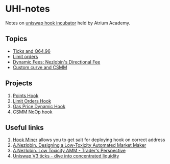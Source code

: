 # UHI-notes

Notes on [uniswap hook incubator](https://atrium.academy/uniswap) held by Atrium Academy.


## Topics

- [Ticks and Q64.96](./docs/week1_ticks_and_Q64_96.md)
- [Limit orders](./docs/limit-orders.md)
- [Dynamic Fees: Nezlobin's Directional Fee](./docs/dynamic_fees_nezlobin's_directional_fee.md)
- [Custom curve and CSMM](./docs/custom_curve_CSMM.md) 

## Projects

1. [Points Hook](./projects/point-hook/)
2. [Limit Orders Hook](./projects/limit-orders/)
3. [Gas Price Dynamic Hook](./projects/gas-price-dynamic-hook)
4. [CSMM NoOp hook](./projects/csmm-noop)

## Useful links

1. [Hook Miner](./scripts/HookMiner.sol)
    allows you to get salt for deploying hook on correct address
2. [A.Nezlobin. Designing a Low-Toxicity Automated Market Maker](https://medium.com/@alexnezlobin/designing-a-low-toxicity-automated-market-maker-c789d7f2aa)
3. [A.Nezlobin. Low Toxicity AMM - Trader's Perspective](https://medium.com/@alexnezlobin/low-toxicity-amm-traders-perspective-a2509bcc5b7)
4. [Uniswap V3 ticks - dive into concentrated liquidity](https://mixbytes.io/blog/uniswap-v3-ticks-dive-into-concentrated-liquidity)